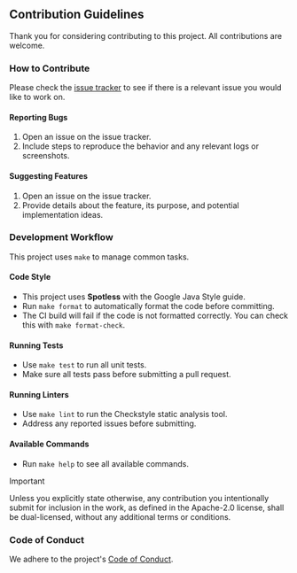 ## Contribution Guidelines

Thank you for considering contributing to this project.
All contributions are welcome.

### How to Contribute

Please check the [issue tracker](https://github.com/pixel-clover/uview/issues) to see if there is a relevant
issue you would like to work on.

#### Reporting Bugs

1. Open an issue on the issue tracker.
2. Include steps to reproduce the behavior and any relevant logs or screenshots.

#### Suggesting Features

1. Open an issue on the issue tracker.
2. Provide details about the feature, its purpose, and potential implementation ideas.

### Development Workflow

This project uses `make` to manage common tasks.

#### Code Style

- This project uses **Spotless** with the Google Java Style guide.
- Run `make format` to automatically format the code before committing.
- The CI build will fail if the code is not formatted correctly. You can check this with `make format-check`.

#### Running Tests

- Use `make test` to run all unit tests.
- Make sure all tests pass before submitting a pull request.

#### Running Linters

- Use `make lint` to run the Checkstyle static analysis tool.
- Address any reported issues before submitting.

#### Available Commands

- Run `make help` to see all available commands.

> [!IMPORTANT]
> Unless you explicitly state otherwise, any contribution you intentionally submit for inclusion in the work, as defined
> in the Apache-2.0 license, shall be dual-licensed, without any additional terms or conditions.

### Code of Conduct

We adhere to the project's [Code of Conduct](CODE_OF_CONDUCT.md).
